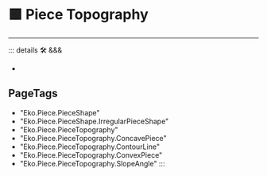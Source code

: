 # 🟩  <eko>Piece Topography</eko>

---

<!-- =================================================== -->
<!-- =================================================== -->
<!-- =================================================== -->
<!-- =================================================== -->
<!-- =================================================== -->
::: details 🛠 <dev>&&&</dev>

-

<h2>PageTags</h2>

- "Eko.Piece.PieceShape"
- "Eko.Piece.PieceShape.IrregularPieceShape"
- "Eko.Piece.PieceTopography"
- "Eko.Piece.PieceTopography.ConcavePiece"
- "Eko.Piece.PieceTopography.ContourLine"
- "Eko.Piece.PieceTopography.ConvexPiece"
- "Eko.Piece.PieceTopography.SlopeAngle"
:::
